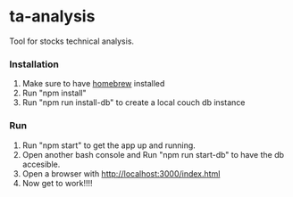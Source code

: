 # ta-analysis
Tool for stocks technical analysis.

### Installation

1.  Make sure to have [homebrew](http://brew.sh/) installed
2.  Run "npm install"
3.  Run "npm run install-db" to create a local couch db instance


### Run

1.  Run "npm start" to get the app up and running. 
2.  Open another bash console and Run "npm run start-db" to have the db accesible.
3.  Open a browser with  [http://localhost:3000/index.html](http://localhost:3000/index.html)
4.  Now get to work!!!!


